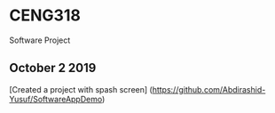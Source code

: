 # CENG318
Software Project

## October 2 2019
[Created a project with spash screen] (https://github.com/Abdirashid-Yusuf/SoftwareAppDemo)
